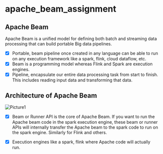 # apache_beam_assignment

## Apache Beam
Apache Beam is a unified model for defining both batch and streaming data processing that can build portable Big data pipelines.
- [x] Portable, beam pipeline once created in any language can be able to run on any execution framework like a spark, flink, cloud dataflow, etc.
- [x] Beam is a programming model whereas Flink and Spark are execution engines.
- [x] Pipeline, encapsulate our entire data processing task from start to finish. This includes reading input data and transforming that data.
## Architecture of Apache Beam
![Picture1](https://github.com/prakher1992/apache_beam_assignment/assets/23658440/92ad0808-85e5-4727-a3c8-f345f70ac71e)
- [x] Beam or Runner API is the core of Apache Beam. If you want to run the Apache beam code in the spark execution engine, these beam or runner APIs will internally transfer the Apache beam to the spark code to run on the spark engine. Similarly for Flink and others.
- [x] Execution engines like a spark, flink where Apache code will actually run.

